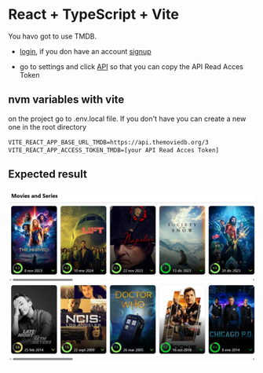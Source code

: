 # React + TypeScript + Vite

You havo got to use TMDB.

- [login](https://www.themoviedb.org/login), if you don have an account [signup](https://www.themoviedb.org/signup)

- go to settings and click [API](https://www.themoviedb.org/settings/api) so that you can copy the API Read Acces Token

## nvm variables with vite

on the project go to .env.local file. If you don't have you can create a new one in the root directory

```
VITE_REACT_APP_BASE_URL_TMDB=https://api.themoviedb.org/3
VITE_REACT_APP_ACCESS_TOKEN_TMDB=[your API Read Acces Token]
```

## Expected result

![Alt text](image.png)

